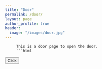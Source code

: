 ```yaml
---
title: "Door"
permalink: /door/
layout: page
author_profile: true
header:
  image: "/images/door.jpg"
---
```


         This is a door page to open the door. 
         ```html         
<button onclick="window.location.href='www.google.com';">Click</button>
```
